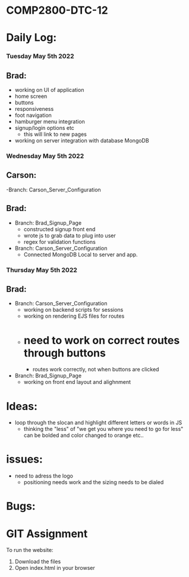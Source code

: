 # COMP2800-DTC-12


# Daily Log:

### Tuesday May 5th 2022

## Brad:

- working on UI of application
- home screen
- buttons 
- responsiveness
- foot navigation
- hamburger menu integration
- signup/login options etc
    - this will link to new pages
- working on server integration with database MongoDB


### Wednesday May 5th 2022

## Carson:
-Branch: Carson_Server_Configuration

## Brad:
- Branch: Brad_Signup_Page
    - constructed signup front end
    - wrote js to grab data to plug into user
    - regex for validation functions
- Branch: Carson_Server_Configuration
    - Connected MongoDB Local to server and app.


### Thursday May 5th 2022

## Brad:
- Branch: Carson_Server_Configuration
    - working on backend scripts for sessions
    - working on rendering EJS files for routes
    - # need to work on correct routes through buttons
        - routes work correctly, not when buttons are clicked
- Branch: Brad_Signup_Page
    - working on front end layout and alighnment

# Ideas:

- loop through the slocan and highlight different letters or words in JS
    - thinking the "less" of "we get you where you need to go for less" can be bolded and color changed to orange etc..
# issues:

- need to adress the logo
    - positioning needs work and the sizing needs to be dialed

# Bugs:

# GIT Assignment

To run the website:

1. Download the files
2. Open index.html in your browser